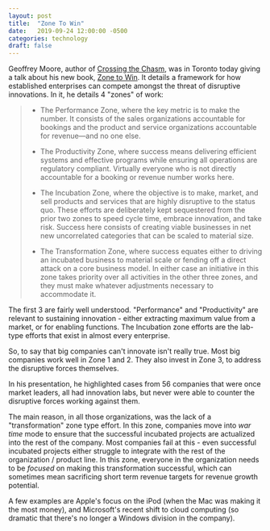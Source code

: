 ```yaml
---
layout: post
title:  "Zone To Win"
date:   2019-09-24 12:00:00 -0500
categories: technology
draft: false
---
```


Geoffrey Moore, author of [Crossing the Chasm](https://en.wikipedia.org/wiki/Crossing_the_Chasm), was in Toronto today giving a talk about his new book, [Zone to Win](https://www.zonetowin.com/). It details a framework for how established enterprises can compete amongst the threat of disruptive innovations. In it, he details 4 "zones" of work:

> - The Performance Zone, where the key metric is to make the number. It consists of the sales organizations accountable for bookings and the product and service organizations accountable for revenue—and no one else.
> 
> - The Productivity Zone, where success means delivering efficient systems and effective programs while ensuring all operations are regulatory compliant. Virtually everyone who is not directly accountable for a booking or revenue number works here.
> 
> - The Incubation Zone, where the objective is to make, market, and sell products and services that are highly disruptive to the status quo. These efforts are deliberately kept sequestered from the prior two zones to speed cycle time, embrace innovation, and take risk. Success here consists of creating viable businesses in net new uncorrelated categories that can be scaled to material size.
> 
> - The Transformation Zone, where success equates either to driving an incubated business to material scale or fending off a direct attack on a core business model. In either case an initiative in this zone takes priority over all activities in the other three zones, and they must make whatever adjustments necessary to accommodate it.

The first 3 are fairly well understood. "Performance" and "Productivity" are relevant to sustaining innovation - either extracting maximum value from a market, or for enabling functions. The Incubation zone efforts are the lab-type efforts that exist in almost every enterprise.

So, to say that big companies can't innovate isn't really true. Most big companies work well in Zone 1 and 2. They also invest in Zone 3, to address the disruptive forces themselves. 

In his presentation, he highlighted cases from 56 companies that were once market leaders, all had innovation labs, but never were able to counter the disruptive forces working against them. 

The main reason, in all those organizations, was the lack of a "transformation" zone type effort. In this zone, companies move into _war time_ mode to ensure that the successful incubated projects are actualized into the rest of the company. Most companies fail at this - even successful incubated projects either struggle to integrate with the rest of the organization / product line. In this zone, everyone in the organization needs to be _focused_ on making this transformation successful, which can sometimes mean sacrificing short term revenue targets for revenue growth potential. 

A few examples are Apple's focus on the iPod (when the Mac was making it the most money), and Microsoft's recent shift to cloud computing (so dramatic that there's no longer a Windows division in the company).